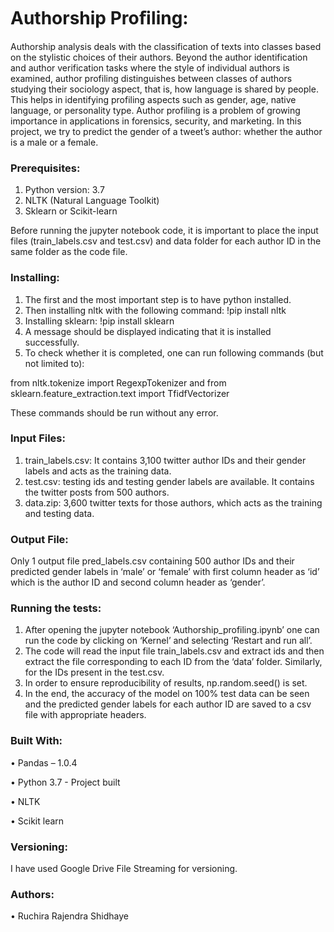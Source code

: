 # Authorship Proﬁling:

Authorship analysis deals with the classification of texts into classes based on the stylistic choices of their authors. Beyond the author identification and author verification tasks where the style of individual authors is examined, author profiling distinguishes between classes of authors studying their sociology aspect, that is, how language is shared by people. This helps in identifying profiling aspects such as gender, age, native language, or personality type. Author profiling is a problem of growing importance in applications in forensics, security, and marketing. In this project, we try to predict the gender of a tweet’s author: whether the author is a male or a female.

### Prerequisites:

1.	Python version: 3.7
2.	NLTK (Natural Language Toolkit)
3.	Sklearn or Scikit-learn

Before running the jupyter notebook code, it is important to place the input files (train_labels.csv and test.csv) and data folder for each author ID in the same folder as the code file.

### Installing:

1.	The first and the most important step is to have python installed.
2.	Then installing nltk with the following command: !pip install nltk
3.	Installing sklearn: !pip install sklearn
4.	A message should be displayed indicating that it is installed successfully.
5.	To check whether it is completed, one can run following commands (but not limited to): 

from nltk.tokenize import RegexpTokenizer and from sklearn.feature_extraction.text import TfidfVectorizer

These commands should be run without any error.

### Input Files:

1.	train_labels.csv: It contains 3,100 twitter author IDs and their gender labels and acts as the training data.
2.	test.csv: testing ids and testing gender labels are available. It contains the twitter posts from 500 authors.
3.	data.zip: 3,600 twitter texts for those authors, which acts as the training and testing data.

### Output File:

Only 1 output file pred_labels.csv containing 500 author IDs and their predicted gender labels in ‘male’ or ‘female’ with first column header as ‘id’ which is the author ID and second column header as ‘gender’.

### Running the tests:

1.	After opening the jupyter notebook ‘Authorship_profiling.ipynb’ one can run the code by clicking on ‘Kernel’ and selecting ‘Restart and run all’.
2.	The code will read the input file train_labels.csv and extract ids and then extract the file corresponding to each ID from the ‘data’ folder. Similarly, for the IDs present in the test.csv.
3.	In order to ensure reproducibility of results, np.random.seed() is set.
4.	In the end, the accuracy of the model on 100% test data can be seen and the predicted gender labels for each author ID are saved to a csv file with appropriate headers.

### Built With:

• Pandas – 1.0.4 

• Python 3.7 - Project built 

• NLTK 

• Scikit learn

### Versioning:

I have used Google Drive File Streaming for versioning.

### Authors:

• Ruchira Rajendra Shidhaye

